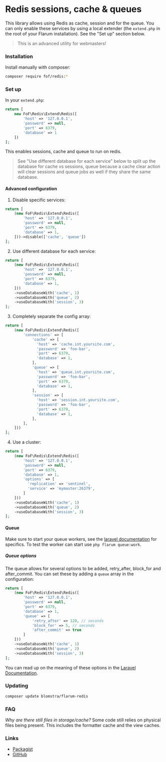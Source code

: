 # Redis sessions, cache & queues

This library allows using Redis as cache, session and for the queue. You can only 
enable these services by using a local extender (the `extend.php` in 
the root of your Flarum installation). See the "Set up" section below.

> This is an advanced utility for webmasters!

### Installation
Install manually with composer:

```sh
composer require fof/redis:*
```

### Set up

In your `extend.php`:

```php
return [
    new FoF\Redis\Extend\Redis([
        'host' => '127.0.0.1',
        'password' => null,
        'port' => 6379,
        'database' => 1
    ])
];
```

This enables sessions, cache and queue to run on redis.

> See "Use different database for each service" below to split up the database for cache vs sessions, queue
> because a cache clear action will clear sessions and queue jobs as well if they share the same database.

#### Advanced configuration

1. Disable specific services:

```php
return [
    (new FoF\Redis\Extend\Redis([
        'host' => '127.0.0.1',
        'password' => null,
        'port' => 6379,
        'database' => 1,
    ]))->disable(['cache', 'queue'])
];
```

2. Use different database for each service:

```php
return [
    (new FoF\Redis\Extend\Redis([
        'host' => '127.0.0.1',
        'password' => null,
        'port' => 6379,
        'database' => 1,
    ]))
    ->useDatabaseWith('cache', 1)
    ->useDatabaseWith('queue', 2)
    ->useDatabaseWith('session', 3)
];
```

3. Completely separate the config array:

```php
return [
    (new FoF\Redis\Extend\Redis([
        'connections' => [
            'cache' => [
              'host' => 'cache.int.yoursite.com',
              'password' => 'foo-bar',
              'port' => 6379,
              'database' => 1,
            ],
            'queue' => [
              'host' => 'queue.int.yoursite.com',
              'password' => 'foo-bar',
              'port' => 6379,
              'database' => 1,
            ],
            'session' => [
              'host' => 'session.int.yoursite.com',
              'password' => 'foo-bar',
              'port' => 6379,
              'database' => 1,
            ],
        ],
    ]))
];
```

4. Use a cluster:

```php
return [
    (new FoF\Redis\Extend\Redis([
        'host' => '127.0.0.1',
        'password' => null,
        'port' => 6379,
        'database' => 1,
        'options' => [
          'replication' => 'sentinel',
          'service' => 'mymaster:26379',
        ]
    ]))
    ->useDatabaseWith('cache', 1)
    ->useDatabaseWith('queue', 2)
    ->useDatabaseWith('session', 3)
];
```

#### Queue

Make sure to start your queue workers, see 
the [laravel documentation](https://laravel.com/docs/8.x/queues#running-the-queue-worker) for specifics. 
To test the worker can start use `php flarum queue:work`.

##### Queue options

The queue allows for several options to be added, retry_after, block_for and after_commit. You can set these
by adding a `queue` array in the configuration:

```php
return [
    (new FoF\Redis\Extend\Redis([
        'host' => '127.0.0.1',
        'password' => null,
        'port' => 6379,
        'database' => 1,
        'queue' => [
            'retry_after' => 120, // seconds
            'block_for' => 5, // seconds
            'after_commit' => true 
        ]       
    ]))
    ->useDatabaseWith('cache', 1)
    ->useDatabaseWith('queue', 2)
    ->useDatabaseWith('session', 3)
];
```

You can read up on the meaning of these options in the [Laravel Documentation](https://laravel.com/docs/8.x/queues#redis).

### Updating

```sh
composer update blomstra/flarum-redis
```

### FAQ

*Why are there still files in storage/cache?*
Some code still relies on physical files being present. This includes the formatter cache and the view caches.

### Links

- [Packagist](https://packagist.org/packages/fof/redis)
- [GitHub](https://github.com/FriendsOfFlarum/redis)
